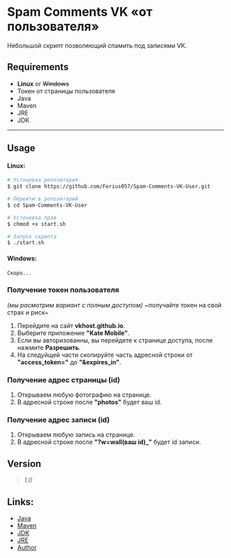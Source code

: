 # Spam Comments VK «‎от пользователя»‎
Небольшой скрипт позволяющий спамить под записями VK. 
## Requirements
- **Linux** or ~~Windows~~
- Токен от страницы пользователя
- Java
- Maven
- JRE
- JDK

----------------------------------------------------------------------------------------------

## Usage
#### Linux:
```bash
# Устоновка репозитария
$ git clone https://github.com/Ferius057/Spam-Comments-VK-User.git

# Перейти в репозитарий
$ cd Spam-Comments-VK-User

# Устоновка прав
$ chmod +x start.sh

# Запуск скрипта
$ ./start.sh
```
#### Windows:
```
Скоро...
```

### Получение токен пользователя
*(мы расмотрим вариант с полным доступом)*
~получайте токен на свой страх и риск~
1. Перейдите на сайт **vkhost.github.io**.
2. Выберите приложение **"Kate Mobile"**.
3. Если вы авторизованны, вы перейдете к странице доступа, после нажмите **Разрешить**.
4. На следуйщей части скопируйте часть адресной строки от **"access_token="** до **"&expires_in"**.

###   Получение адрес страницы (id)
1. Открываем любую фотографию на странице.
2. В адресной строке после **"photos"** будет ваш id.

###   Получение адрес записи (id)
1. Открываем любую запись на странице.
2. В адресной строке после **"?w=wall(ваш id)_"** будет id записи.

## Version
> *1.0*

## Links:
 - [Java](https://www.java.com)
 - [Maven](https://maven.apache.org)
 - [JDK](https://www.oracle.com/java/technologies/javase-downloads.html)
 - [JRE](https://www.oracle.com/java/technologies/javase-jre8-downloads.html)
 - [Author](https://vk.com/ferius_057)
